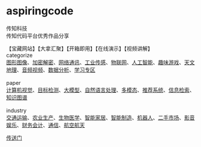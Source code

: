 # aspiringcode
传知科技<br>
传知代码平台优秀作品分享<br>

【宝藏网站】【大拿汇聚】【开箱即用】【在线演示】【视频讲解】<br>
categorize<br>
[图形图像](./categorize/图形图像.md)、[加密解密](./categorize/加密解密.md)、[网络通讯](./categorize/网络通讯.md)、[工业传感](./categorize/工业传感.md)、[物联网](./categorize/物联网.md)、[人工智能](./categorize/人工智能.md)、[趣味游戏](./categorize/趣味游戏.md)、[天文地理](./categorize/天文地理.md)、[音频视频](./categorize/音频视频.md)、[数据分析](./categorize/数据分析.md)、[学习专区](./categorize/学习专区.md)<br>
<br>
paper<br>
[计算机视觉](./paper/计算机视觉.md)、[目标检测](./paper/目标检测.md)、[大模型](./paper/大模型.md)、[自然语言处理](./paper/自然语言处理.md)、[多模态](./paper/多模态.md)、[推荐系统](./paper/推荐系统.md)、[信息检索](./paper/信息检索.md)、[知识图谱](./paper/知识图谱.md)<br>
<br>
industry<br>
[交通运输](./industry/交通运输.md)、[农业生产](./industry/农业生产.md)、[生物医学](./industry/生物医学.md)、[智能家居](./industry/智能家居.md)、[智能制造](./industry/智能制造.md)、[机器人](./industry/机器人.md)、[二手市场](./industry/二手市场.md)、[影音娱乐](./industry/影音娱乐.md)、[财务会计](./industry/财务会计.md)、[通信](./industry/通信.md)、[航空航天](./industry/航空航天.md)<br>

[传送门](https://www.aspiringcode.com?uid=c945f8dc86industry8480categorize8industryindustry577cfefpaperpaperbebd)


